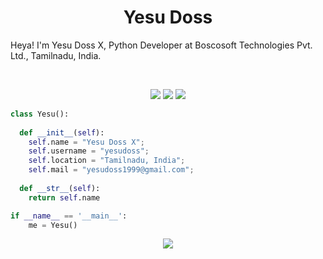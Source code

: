 

<h1 align="center">
  <b>Yesu Doss</b>
</h1>

Heya! I'm Yesu Doss X, Python Developer at Boscosoft Technologies Pvt. Ltd., Tamilnadu, India.

<br>

<p>
<div align="center">
  <img src="https://img.shields.io/badge/-HTML-c58545?style=for-the-badge&logo=html5&logoColor=c58545&labelColor=282828">
  <img src="https://img.shields.io/badge/-CSS-d1a01f?style=for-the-badge&logo=css3&logoColor=d1a01f&labelColor=282828">
  <img src="https://img.shields.io/badge/-Python-98b982?style=for-the-badge&logo=python&logoColor=98b982&labelColor=282828">
</div>
</p>

```python
class Yesu():
    
  def __init__(self):
    self.name = "Yesu Doss X";
    self.username = "yesudoss";
    self.location = "Tamilnadu, India";
    self.mail = "yesudoss1999@gmail.com";
  
  def __str__(self):
    return self.name

if __name__ == '__main__':
    me = Yesu()
```

<div align="center">
  <a href="https://open.spotify.com/user/6s6pbtefezpookh8gwnkko15v">
    <img src="https://readme-spotify-tingz.vercel.app/api/now-playing">
  </a>
</div>

